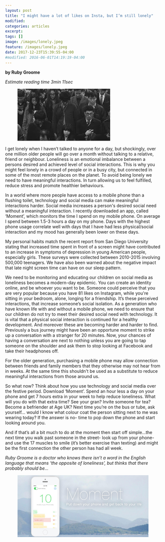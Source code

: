 ```yaml
---
layout: post
title: "I might have a lot of likes on Insta, but I’m still lonely"
modified:
categories: articles
excerpt:
tags: []
image: /images/lonely.jpeg
feature: /images/lonely.jpeg
date: 2017-12-23T15:39:55-04:00
#modified: 2016-06-01T14:19:19-04:00
---
```


**by Ruby Groome**

*Estimate reading time 3min 11sec*

<figure>
<img src="/images/lonely.jpeg" alt="image">
</figure>


I get lonely when I haven’t talked to anyone for a day, but shockingly, over one million older people will go over a month without talking to a relative, friend or neighbour.  Loneliness is an emotional imbalance between a persons desired and achieved level of social interactions.  This is why you might feel lonely in a crowd of people or in a busy city, but connected in some of the most remote places on the planet. To avoid being lonely we need to have meaningful interactions. In turn allowing us to feel fulfilled, reduce stress and promote healthier behaviours.

In a world where more people have access to a mobile phone than a flushing toilet, technology and social media can make meaningful interactions harder. Social media increases a person's desired social need without a meaningful interaction. I recently downloaded an app, called ‘Moment’, which monitors the time I spend on my mobile phone. On average I spend between 1.5-3 hours a day on my phone. Days with the highest phone usage correlate well with days that I have had less physical/social interaction and my mood has generally been lower on these days.

My personal habits match the recent report from San Diego University stating that increased time spent in front of a screen might have contributed to an increase in symptoms of depression in young American people, especially girls. These surveys were collected between 2010-2015 involving 500,000 teenagers. We have also been warned about the negative impact that late night screen time can have on our sleep pattern.

We need to be monitoring and educating our children on social media as loneliness becomes a modern-day epidemic. You can create an identity online, and be whoever you want to be. Someone could perceive that you are very popular because you have 81 likes on Instagram, while you're sitting in your bedroom, alone, longing for a friendship. It’s these perceived interactions, that increase someone’s social isolation.  As a generation who have known life with and without a mobile phone, we need to ensure that our children do not try to meet their desired social need with technology. It is vital that a  physical social interaction is continued for a healthy development. And moreover these are becoming harder and harder to find. Previously a bus journey might have been an opportune moment to strike up a conversation with a stranger for 20 minutes. Now, your chances of having a conversation are next to nothing unless you are going to tap someone on the shoulder and ask them to stop looking at Facebook and take their headphones off.

For the older generation, purchasing a mobile phone may allow connection between friends and family members that they otherwise may not hear from in weeks.  At the same time this shouldn't be used as a substitute to reduce meaningful interactions from those around us.

So what now?  Think about how you use technology and social media over the festive period. Download ‘Moment’. Spend an hour less a day on your phone and get 7 hours extra in your week to help reduce loneliness. What will you do with that extra time? See your gran? Invite someone for tea? Become a befriender at Age UK?  Next time you’re on the bus or tube, ask yourself… would I know what colour coat the person sitting next to me was wearing today? If the answer is no- time to pop down the phone and start looking around you.

And if that’s all a bit much to do at the moment then start off simple…the next time you walk past someone in the street- look up from your phone- and use the 17 muscles to smile (it’s better exercise than texting) and might be the first connection the other person has had all week.

*Ruby Groome is a doctor who knows there isn’t a word in the English language that means ‘the opposite of loneliness’, but thinks that there probably should be…*

<figure>
<img src="/images/moment.jpg" alt="image">
</figure>
